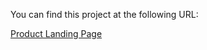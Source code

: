 You can find this project at the following URL:

[Product Landing Page](https://praveenkannan14.github.io/product-landing-page/)

